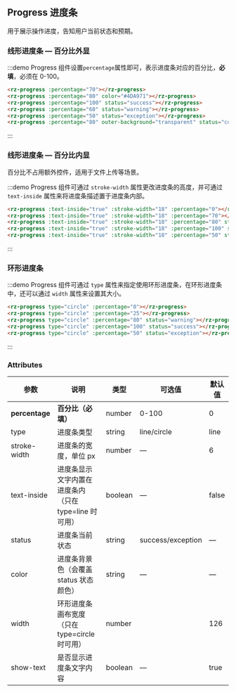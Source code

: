 <style>
  .demo-block .rz-progress--line {
      margin-bottom: 15px;
      width: 350px;
  }
  .demo-block .rz-progress--circle {
    margin-right: 15px;
  }
</style>

## Progress 进度条

用于展示操作进度，告知用户当前状态和预期。

### 线形进度条 — 百分比外显

:::demo Progress 组件设置`percentage`属性即可，表示进度条对应的百分比，**必填**，必须在 0-100。

```html
<rz-progress :percentage="70"></rz-progress>
<rz-progress :percentage="80" color="#4DA971"></rz-progress>
<rz-progress :percentage="100" status="success"></rz-progress>
<rz-progress :percentage="60" status="warning"></rz-progress>
<rz-progress :percentage="50" status="exception"></rz-progress>
<rz-progress :percentage="80" outer-background="transparent" status="colorful" :show-text="false"></rz-progress>
```
:::

### 线形进度条 — 百分比内显

百分比不占用额外控件，适用于文件上传等场景。

:::demo Progress 组件可通过 `stroke-width` 属性更改进度条的高度，并可通过 `text-inside` 属性来将进度条描述置于进度条内部。

```html
<rz-progress :text-inside="true" :stroke-width="18" :percentage="0"></rz-progress>
<rz-progress :text-inside="true" :stroke-width="18" :percentage="70"></rz-progress>
<rz-progress :text-inside="true" :stroke-width="18" :percentage="80" status="warning"></rz-progress>
<rz-progress :text-inside="true" :stroke-width="18" :percentage="100" status="success"></rz-progress>
<rz-progress :text-inside="true" :stroke-width="18" :percentage="50" status="exception"></rz-progress>
```
:::

### 环形进度条

:::demo Progress 组件可通过 `type` 属性来指定使用环形进度条，在环形进度条中，还可以通过 `width` 属性来设置其大小。

```html
<rz-progress type="circle" :percentage="0"></rz-progress>
<rz-progress type="circle" :percentage="25"></rz-progress>
<rz-progress type="circle" :percentage="80" status="warning"></rz-progress>
<rz-progress type="circle" :percentage="100" status="success"></rz-progress>
<rz-progress type="circle" :percentage="50" status="exception"></rz-progress>
```
:::

### Attributes
| 参数           | 说明                                                  | 类型    | 可选值            | 默认值 |
| -------------- | ----------------------------------------------------- | ------- | ----------------- | ------ |
| **percentage** | **百分比（必填）**                                    | number  | 0-100             | 0      |
| type           | 进度条类型                                            | string  | line/circle       | line   |
| stroke-width   | 进度条的宽度，单位 px                                 | number  | —                | 6      |
| text-inside    | 进度条显示文字内置在进度条内（只在 type=line 时可用） | boolean | —                | false  |
| status         | 进度条当前状态                                        | string  | success/exception | —     |
| color          | 进度条背景色（会覆盖 status 状态颜色）                | string  | —                | —     |
| width          | 环形进度条画布宽度（只在 type=circle 时可用）         | number  |                   | 126    |
| show-text      | 是否显示进度条文字内容                                | boolean | —                | true   |
